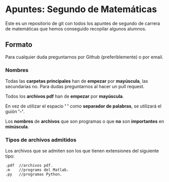 # Apuntes: Segundo de Matemáticas
Este es un repositorio de git con todos los apuntes de segundo de carrera de matemáticas que hemos conseguido recopilar algunos alumnos.

## Formato
Para cualquier duda preguntarnos por Github (preferiblemente) o por email.

### Nombres
Todas las __carpetas principales__ han de __empezar__ por __mayúscula__, las secundarias no. Para dudas preguntarnos al hacer un pull request.

Todos los __archivos pdf__ han de __empezar__ por __mayúscula__.

En vez de utilizar el espacio __' '__ como __separador de palabras__, se utilizará el guión __'\-'__.

Los __nombres__ de __archivos__ que son programas o que __no__ son __importantes__ en __minúscula__.

### Tipos de archivos admitidos
Los archivos que se admiten son los que tienen extensiones del siguiente tipo:
```
.pdf  //archivos pdf.
.m    //programs del Matlab.
.py   //programas Python.
```
